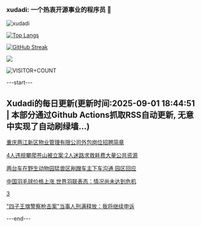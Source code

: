 ### xudadi: 一个热衷开源事业的程序员 👋

![xudadi](https://github-readme-stats-git-masterorgs-github-readme-stats-team.vercel.app/api?username=xudadi)

[![Top Langs](https://github-readme-stats.vercel.app/api/top-langs/?username=xudadi)](https://github.com/anuraghazra/github-readme-stats)

[![GitHub Streak](https://streak-stats.demolab.com?user=xudadi&locale=zh_Hans)](https://git.io/streak-stats)

![](https://raw.githubusercontent.com/xudadi/xudadi/main/assets/github-contribution-grid-snake.svg)

![VISITOR+COUNT](https://komarev.com/ghpvc/?username=xudadi&label=VISITOR+COUNT)


---start---

## Xudadi的每日更新(更新时间:2025-09-01 18:44:51 | 本部分通过Github Actions抓取RSS自动更新, 无意中实现了自动刷绿墙...)

[重庆两江新区物业管理有限公司外包岗位招聘简章](https://www.gongkaoleida.com/article/2596675)

[4人违规攀爬苍山被立案:2人迷路求救耗费大量公共资源](https://m.163.com/news/article/K8CC7MSS0514R9P4.html)

[两台车在野生动物园猛兽区剐蹭车主下车沟通 园区回应](https://m.163.com/news/article/K8CEATL20534P59R.html)

[中国羽毛球价格上涨 世界羽联表态：情况尚未达到危机](https://m.163.com/news/article/K8CAPQEP05504DOQ.html)

[3](https://m.163.com/touch/news/sub/domestic)

["四子王旗警察枪击案"当事人刑满释放：我将继续申诉](https://m.163.com/news/article/K8C77JMT051492T3.html)

---end---
